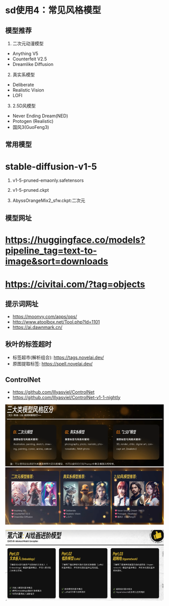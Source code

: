 # sd使用4：常见风格模型

## 模型推荐
1. 二次元动漫模型
- Anything V5
- Counterfeit V2.5
- Dreamlike Diffusion

2. 真实系模型
- Deliberate
- Realistic Vision
- LOFI

3. 2.5D风模型
- Never Ending Dream(NED)
- Protogen (Realistic)
- 国风3(GuoFeng3)

## 常用模型
# stable-diffusion-v1-5
1. v1-5-pruned-emaonly.safetensors
3. v1-5-pruned.ckpt

4. AbyssOrangeMix2_sfw.ckpt:二次元

## 模型网址
# https://huggingface.co/models?pipeline_tag=text-to-image&sort=downloads
# https://civitai.com/?tag=objects

## 提示词网址
- https://moonvy.com/apps/ops/
- http://www.atoolbox.net/Tool.php?Id=1101
- https://ai.dawnmark.cn/

## 秋叶的标签超时
- 标签超市(解析组合): https://tags.novelai.dev/
- 原图提取标签: https://spell.novelai.dev/

## ControlNet
- https://github.com/lllyasviel/ControlNet
- https://github.com/lllyasviel/ControlNet-v1-1-nightly


![](.images/3ed908ca.png)
![](.images/05359740.png)

![](.images/9796aaa4.png)